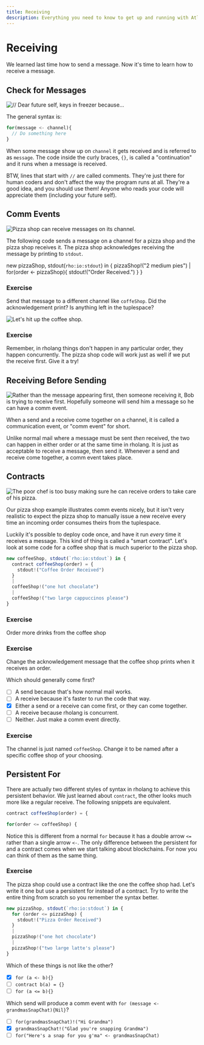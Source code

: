 ```yaml
---
title: Receiving 
description: Everything you need to know to get up and running with Atlaskit
---
```

# Receiving 

We learned last time how to send a message. Now it's time to learn how to receive a message.
## Check for Messages

![// Dear future self, keys in freezer because...](./images/receiving-Keys.png)

The general syntax is:

```javascript
for(message <- channel){
  // Do something here
}
```

When some message show up on `channel` it gets received and is referred to as `message`. The code inside the curly braces, `{}`, is called a "continuation" and it runs when a message is received.

BTW, lines that start with `//` are called comments. They're just there for human coders and don't affect the way the program runs at all. They're a good idea, and you should use them! Anyone who reads your code will appreciate them (including your future self).


## Comm Events

![Pizza shop can receive messages on its channel.](./images/receiving-pizza.png)

The following code sends a message on a channel for a pizza shop and the pizza shop receives it. The pizza shop acknowledges receiving the message by printing to `stdout`.

new pizzaShop, stdout(`rho:io:stdout`) in {
  pizzaShop!("2 medium pies")
  |
  for(order <- pizzaShop){
    stdout!("Order Received.")
  }
}


### Exercise
Send that message to a different channel like `coffeShop`. Did the acknowledgement print? Is anything left in the tuplespace?

![Let's hit up the coffee shop.](./images/receiving-coffee.png)

### Exercise
Remember, in rholang things don't happen in any particular order, they happen concurrently. The pizza shop code will work just as well if we put the receive first. Give it a try!


## Receiving Before Sending

![Rather than the message appearing first, then someone receiving it, Bob is trying to receive first. Hopefully someone will send him a message so he can have a comm event.](./images/receiving-lookingForMessages.png)

When a send and a receive come together on a channel, it is called a communication event, or "comm event" for short.

Unlike normal mail where a message must be sent _then_ received, the two can happen in either order or at the same time in rholang. It is just as acceptable to receive a message, then send it. Whenever a send and receive come together, a comm event takes place.


## Contracts

![The poor chef is too busy making sure he can receive orders to take care of his pizza.](./images/receiving-pizzaBurning.png)

Our pizza shop example illustrates comm events nicely, but it isn't very realistic to expect the pizza shop to manually issue a new receive every time an incoming order consumes theirs from the tuplespace.

Luckily it's possible to deploy code once, and have it run _every_ time it receives a message. This kind of thing is called a "smart contract". Let's look at some code for a coffee shop that is much superior to the pizza shop.

```javascript
new coffeeShop, stdout(`rho:io:stdout`) in {
  contract coffeeShop(order) = {
    stdout!("Coffee Order Received")
  }
  |
  coffeeShop!("one hot chocolate")
  |
  coffeeShop!("two large cappuccinos please")
}
```

### Exercise
Order more drinks from the coffee shop

### Exercise
Change the acknowledgement message that the coffee shop prints when it receives an order.

Which should generally come first?
- [ ] A send because that's how normal mail works.
- [ ] A receive because it's faster to run the code that way.
- [x] Either a send or a receive can come first, or they can come together.
- [ ] A receive because rholang is concurrent.
- [ ] Neither. Just make a comm event directly.

### Exercise
The channel is just named `coffeeShop`. Change it to be named after a specific coffee shop of your choosing.


## Persistent For
There are actually two different styles of syntax in rholang to achieve this persistent behavior. We just learned about `contract`, the other looks much more like a regular receive. The following snippets are equivalent.

```javascript
contract coffeeShop(order) = {
```

```javascript
for(order <= coffeeShop) {
```
Notice this is different from a normal `for` because it has a double arrow `<=` rather than a single arrow `<-`. The only difference between the persistent for and a contract comes when we start talking about blockchains. For now you can think of them as the same thing.

### Exercise
The pizza shop could use a contract like the one the coffee shop had. Let's write it one but use a persistent for instead of a contract. Try to write the entire thing from scratch so you remember the syntax better.

```javascript
new pizzaShop, stdout(`rho:io:stdout`) in {
  for (order <= pizzaShop) {
    stdout!("Pizza Order Received")
  }
  |
  pizzaShop!("one hot chocolate")
  |
  pizzaShop!("two large latte's please")
}
```


Which of these things is not like the other?
- [x] `for (a <- b){}`
- [ ] `contract b(a) = {}`
- [ ] `for (a <= b){}`

Which send will produce a comm event with `for (message <- grandmasSnapChat){Nil}`?
- [ ] `for(grandmasSnapChat)!("Hi Grandma")`
- [x] `grandmasSnapChat!("Glad you're snapping Grandma")`
- [ ] `for("Here's a snap for you g'ma" <- grandmasSnapChat)`
